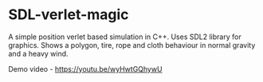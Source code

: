 # SDL-verlet-magic

A simple position verlet based simulation in C++. Uses SDL2 library for graphics.
Shows a polygon, tire, rope and cloth behaviour in normal gravity and a heavy wind.

Demo video - https://youtu.be/wyHwtGQhywU
